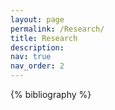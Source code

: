 ```yaml
---
layout: page
permalink: /Research/
title: Research
description:
nav: true
nav_order: 2
---
```


<!-- _pages/publications.md -->

<div class="publications">

{% bibliography %}

</div>
